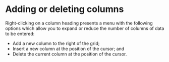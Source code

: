 # Adding or deleting columns

Right-clicking on a column heading presents a menu with the following
options which allow you to expand or reduce the number of columns of
data to be entered:

-   Add a new column to the right of the grid;
-   Insert a new column at the position of the cursor; and
-   Delete the current column at the position of the cursor.
